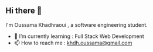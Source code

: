 ## Hi there 👋
I'm Oussama Khadhraoui , a software engineering student.
<!--
**Khadhraoui-Oussama/Khadhraoui-Oussama** is a ✨ _special_ ✨ repository because its `README.md` (this file) appears on your GitHub profile.

Here are some ideas to get you started:

- 🔭 I’m currently working on ...
- 🌱 I’m currently learning ...
- 👯 I’m looking to collaborate on ...
- 🤔 I’m looking for help with ...
- 💬 Ask me about ...
- 😄 Pronouns: ...
- ⚡ Fun fact: ...
-->
- 🌱 I’m currently learning : Full Stack Web Development
- 📫 How to reach me : khdh.oussama@gmail.com
